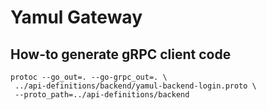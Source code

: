 # Yamul Gateway

## How-to generate gRPC client code

````shell
protoc --go_out=. --go-grpc_out=. \
 ../api-definitions/backend/yamul-backend-login.proto \ 
 --proto_path=../api-definitions/backend 
````